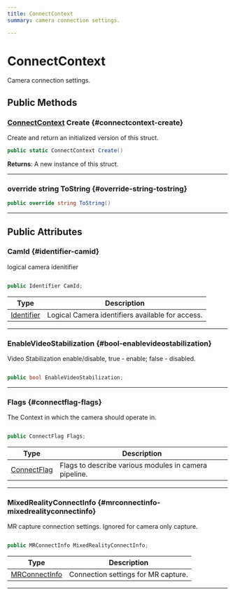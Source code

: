 ```yaml
---
title: ConnectContext
summary: camera connection settings. 

---
```


# ConnectContext




Camera connection settings.   





## Public Methods

### [ConnectContext](/versioned_docs/version-02-Aug-2023/unity-api/api/UnityEngine.XR.MagicLeap/MLCameraBase/UnityEngine.XR.MagicLeap.MLCameraBase.ConnectContext.md) Create {#connectcontext-create}

Create and return an initialized version of this struct. 

```csharp
public static ConnectContext Create()
```






**Returns**: A new instance of this struct.



-----------

### override string ToString {#override-string-tostring}

```csharp
public override string ToString()
```






-----------

## Public Attributes

### CamId {#identifier-camid}

logical camera idenitifier 

```csharp

public Identifier CamId;

```

| Type | Description  | 
|--|--|
| [Identifier](/versioned_docs/version-02-Aug-2023/unity-api/api/UnityEngine.XR.MagicLeap/MLCameraBase/UnityEngine.XR.MagicLeap.MLCameraBase.md#enums-identifier) | Logical Camera identifiers available for access.  |





-----------

### EnableVideoStabilization {#bool-enablevideostabilization}

Video Stabilization enable/disable, true - enable; false - disabled. 

```csharp

public bool EnableVideoStabilization;

```






-----------

### Flags {#connectflag-flags}

The Context in which the camera should operate in. 

```csharp

public ConnectFlag Flags;

```

| Type | Description  | 
|--|--|
| [ConnectFlag](/versioned_docs/version-02-Aug-2023/unity-api/api/UnityEngine.XR.MagicLeap/MLCameraBase/UnityEngine.XR.MagicLeap.MLCameraBase.md#enums-connectflag) | Flags to describe various modules in camera pipeline.  |





-----------

### MixedRealityConnectInfo {#mrconnectinfo-mixedrealityconnectinfo}

MR capture connection settings. Ignored for camera only capture. 

```csharp

public MRConnectInfo MixedRealityConnectInfo;

```

| Type | Description  | 
|--|--|
| [MRConnectInfo](/versioned_docs/version-02-Aug-2023/unity-api/api/UnityEngine.XR.MagicLeap/MLCameraBase/UnityEngine.XR.MagicLeap.MLCameraBase.MRConnectInfo.md) | Connection settings for MR capture.  |





-----------


